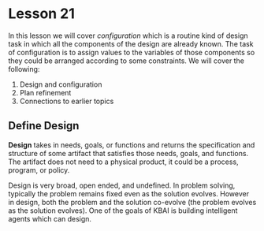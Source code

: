 # Lesson 21

In this lesson we will cover _configuration_ which is a routine kind of design task in which all the components of the design are already known. The task of configuration is to assign values to the variables of those components so they could be arranged according to some constraints. We will cover the following:

1. Design and configuration
2. Plan refinement
3. Connections to earlier topics

## Define Design

**Design** takes in needs, goals, or functions and returns the specification and structure of some artifact that satisfies those needs, goals, and functions. The artifact does not need to a physical product, it could be a process, program, or policy.

Design is very broad, open ended, and undefined. In problem solving, typically the problem remains fixed even as the solution evolves. However in design, both the problem and the solution co-evolve (the problem evolves as the solution evolves). One of the goals of KBAI is building intelligent agents which can design.
